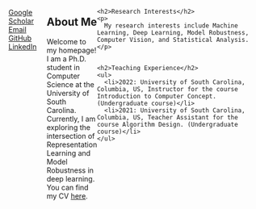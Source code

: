 <div style="display: flex; justify-content: space-between;">
  <div style="flex: 1; margin-right: 20px;">
  
  [Google Scholar](https://scholar.google.com/citations?user=NWOeb_AAAAAJ&hl=en&oi=ao) <br>
  [Email](mailto:ghofrani@email.sc.edu) <br>
  [GitHub](https://github.com/gh-fatima) <br>
  [LinkedIn](http://www.linkedin.com/in/fatemeh-ghofrani-a0331b7a/)

  </div>
  
  <div style="flex: 1;">
  
  ## About Me

  Welcome to my homepage! I am a Ph.D. student in Computer Science at the University of South Carolina.
  Currently, I am exploring the intersection of Representation Learning and Model Robustness in deep learning. You can find my CV [here](link-to-your-cv).

  </div>

    <h2>Research Interests</h2>
    <p>
      My research interests include Machine Learning, Deep Learning, Model Robustness, Computer Vision, and Statistical Analysis.
    </p>


    <h2>Teaching Experience</h2>
    <ul>
      <li>2022: University of South Carolina, Columbia, US, Instructor for the course Introduction to Computer Concept. (Undergraduate course)</li>
      <li>2021: University of South Carolina, Columbia, US, Teacher Assistant for the course Algorithm Design. (Undergraduate course)</li>
    </ul>
  </div>
</div>

